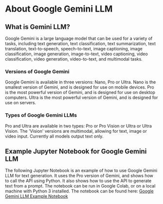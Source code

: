 # About Google Gemini LLM

## What is Gemini LLM?

Google Gemini is a large language model that can be used for a variety of tasks, including text generation, text classification, text summarization, text translation, text-to-speech, speech-to-text, image captioning, image classification, image generation, image-to-text, video captioning, video classification, video generation, video-to-text, and multimodal tasks.  

### Versions of Google Gemini

Google Gemini is available in three versions: Nano, Pro or Ultra. Nano is the smallest version of Gemini, and is designed for use on mobile devices. Pro is the most powerful version of Gemini, and is designed for use on desktop computers. Ultra is the most powerful version of Gemini, and is designed for use on servers.  

### Types of Google Gemini LLMs

Pro and Ultra are available in two types: Pro or Pro Vision or Ultra or Ultra Vision.  The 'Vision' versions are multimodal, allowing for text, image or video input.  Currently all models output text only.

## Example Jupyter Notebook for Google Gemini LLM

The following Jupyter Notebook is an example of how to use Google Gemini LLM for text generation.  It uses the Pro version of Gemini, and shows how to call the API using Python.  It also shows how to use the API to generate text from a prompt.  The notebook can be run in Google Colab, or on a local machine with Python 3 installed.  The notebook can be found here: [Google Gemini LLM Example Notebook](http://colab.research.google.com/github/QuantumBFS/Google_Gemini_LLM/blob/main/Google_Gemini_LLM_Example_Notebook.ipynb)